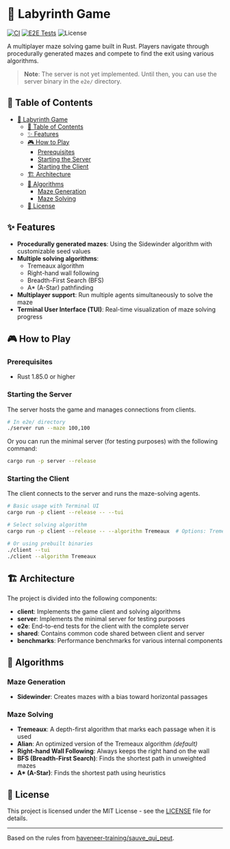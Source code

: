 # 🧩 Labyrinth Game

[![CI](https://github.com/Jayllyz/labyrinth-game/actions/workflows/ci.yaml/badge.svg)](https://github.com/Jayllyz/labyrinth-game/actions/workflows/ci.yaml)
[![E2E Tests](https://github.com/Jayllyz/labyrinth-game/actions/workflows/test-e2e.yaml/badge.svg)](https://github.com/Jayllyz/labyrinth-game/actions/workflows/test-e2e.yaml)
![License](https://img.shields.io/github/license/Jayllyz/labyrinth-game?style=flat-square)

A multiplayer maze solving game built in Rust. Players navigate through procedurally generated mazes and compete to find the exit using various algorithms.

> **Note**: The server is not yet implemented. Until then, you can use the server binary in the `e2e/` directory.

## 📖 Table of Contents

- [🧩 Labyrinth Game](#-labyrinth-game)
  - [📖 Table of Contents](#-table-of-contents)
  - [✨ Features](#-features)
  - [🎮 How to Play](#-how-to-play)
    - [Prerequisites](#prerequisites)
    - [Starting the Server](#starting-the-server)
    - [Starting the Client](#starting-the-client)
  - [🏗️ Architecture](#️-architecture)
  - [🧮 Algorithms](#-algorithms)
    - [Maze Generation](#maze-generation)
    - [Maze Solving](#maze-solving)
  - [📄 License](#-license)

## ✨ Features

- **Procedurally generated mazes**: Using the Sidewinder algorithm with customizable seed values
- **Multiple solving algorithms**: 
  - Tremeaux algorithm
  - Right-hand wall following
  - Breadth-First Search (BFS)
  - A* (A-Star) pathfinding
- **Multiplayer support**: Run multiple agents simultaneously to solve the maze
- **Terminal User Interface (TUI)**: Real-time visualization of maze solving progress

## 🎮 How to Play

### Prerequisites

- Rust 1.85.0 or higher

### Starting the Server

The server hosts the game and manages connections from clients.

```bash
# In e2e/ directory
./server run --maze 100,100
```

Or you can run the minimal server (for testing purposes) with the following command:

```bash
cargo run -p server --release
```

### Starting the Client

The client connects to the server and runs the maze-solving agents.

```bash
# Basic usage with Terminal UI
cargo run -p client --release -- --tui

# Select solving algorithm
cargo run -p client --release -- --algorithm Tremeaux  # Options: Tremeaux, WallFollower, Alian

# Or using prebuilt binaries
./client --tui
./client --algorithm Tremeaux
```

## 🏗️ Architecture

The project is divided into the following components:

- **client**: Implements the game client and solving algorithms
- **server**: Implements the minimal server for testing purposes
- **e2e**: End-to-end tests for the client with the complete server
- **shared**: Contains common code shared between client and server
- **benchmarks**: Performance benchmarks for various internal components

## 🧮 Algorithms

### Maze Generation

- **Sidewinder**: Creates mazes with a bias toward horizontal passages

### Maze Solving

- **Tremeaux**: A depth-first algorithm that marks each passage when it is used
- **Alian**: An optimized version of the Tremeaux algorithm *(default)*
- **Right-hand Wall Following**: Always keeps the right hand on the wall
- **BFS (Breadth-First Search)**: Finds the shortest path in unweighted mazes
- **A\* (A-Star)**: Finds the shortest path using heuristics

## 📄 License

This project is licensed under the MIT License - see the [LICENSE](LICENSE) file for details.

---

Based on the rules from [haveneer-training/sauve_qui_peut](https://github.com/haveneer-training/sauve_qui_peut).
